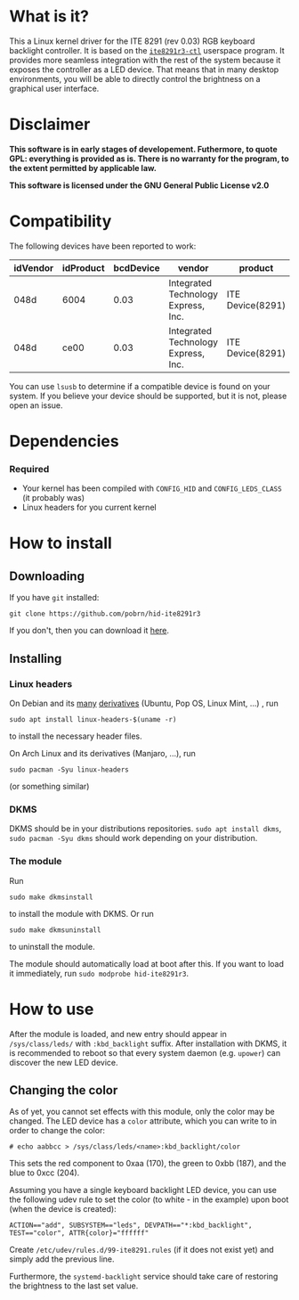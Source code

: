 # What is it?
This a Linux kernel driver for the ITE 8291 (rev 0.03) RGB keyboard backlight controller. It is based on the [`ite8291r3-ctl`](https://github.com/pobrn/ite8291r3-ctl) userspace program. It provides more seamless integration with the rest of the system because it exposes the controller as a LED device. That means that in many desktop environments, you will be able to directly control the brightness on a graphical user interface.

# Disclaimer
**This software is in early stages of developement. Futhermore, to quote GPL: everything is provided as is. There is no warranty for the program, to the extent permitted by applicable law.**

**This software is licensed under the GNU General Public License v2.0**

# Compatibility
The following devices have been reported to work:

| idVendor | idProduct | bcdDevice |                vendor                |      product      |
|----------|-----------|-----------|--------------------------------------|-------------------|
| 048d     | 6004      | 0.03      | Integrated Technology Express, Inc.  | ITE Device(8291)  |
| 048d     | ce00      | 0.03      | Integrated Technology Express, Inc.  | ITE Device(8291)  |

You can use `lsusb` to determine if a compatible device is found on your system. If you believe your device should be supported, but it is not, please open an issue.

# Dependencies
### Required
* Your kernel has been compiled with `CONFIG_HID` and `CONFIG_LEDS_CLASS` (it probably was)
* Linux headers for you current kernel

# How to install
## Downloading
If you have `git` installed:
```
git clone https://github.com/pobrn/hid-ite8291r3
```

If you don't, then you can download it [here](https://github.com/pobrn/hid-ite8291r3/archive/master.zip).

## Installing
### Linux headers
On Debian and its [many](https://www.debian.org/derivatives/) [derivatives](https://wiki.ubuntu.com/DerivativeTeam/Derivatives) (Ubuntu, Pop OS, Linux Mint, ...) , run
```
sudo apt install linux-headers-$(uname -r)
```
to install the necessary header files.

On Arch Linux and its derivatives (Manjaro, ...), run
```
sudo pacman -Syu linux-headers
```
(or something similar)

### DKMS
DKMS should be in your distributions repositories. `sudo apt install dkms`, `sudo pacman -Syu dkms` should work depending on your distribution.

### The module
Run
```
sudo make dkmsinstall
```
to install the module with DKMS. Or run
```
sudo make dkmsuninstall
```
to uninstall the module.

The module should automatically load at boot after this. If you want to load it immediately, run `sudo modprobe hid-ite8291r3`.

# How to use
After the module is loaded, and new entry should appear in `/sys/class/leds/` with `:kbd_backlight` suffix. After installation with DKMS, it is recommended to reboot so that every system daemon (e.g. `upower`) can discover the new LED device.

## Changing the color
As of yet, you cannot set effects with this module, only the color may be changed. The LED device has a `color` attribute, which you can write to in order to change the color:
```
# echo aabbcc > /sys/class/leds/<name>:kbd_backlight/color
```
This sets the red component to 0xaa (170), the green to 0xbb (187), and the blue to 0xcc (204).

Assuming you have a single keyboard backlight LED device, you can use the following udev rule to set the color (to white - in the example) upon boot (when the device is created):
```
ACTION=="add", SUBSYSTEM=="leds", DEVPATH=="*:kbd_backlight", TEST=="color", ATTR{color}="ffffff" 
```
Create `/etc/udev/rules.d/99-ite8291.rules` (if it does not exist yet) and simply add the previous line.

Furthermore, the `systemd-backlight` service should take care of restoring the brightness to the last set value.
